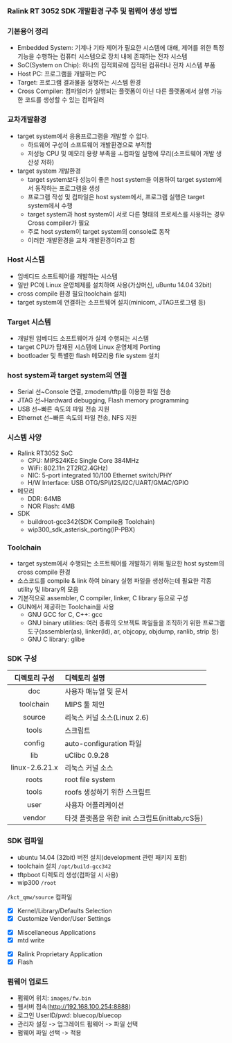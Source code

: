 ### Ralink RT 3052 SDK 개발환경 구추 및 펌웨어 생성 방법

### 기본용어 정리
- Embedded System: 기계나 기타 제어가 필요한 시스템에 대해, 제어를 위한 특정 기능을 수행하는 컴퓨터 시스템으로 장치 내에 존재하는 전자 시스템
- SoC(System on Chip): 하나의 집적회로에 집적된 컴퓨터나 전자 시스템 부품
- Host PC: 프로그램을 개발하는 PC
- Target: 프로그램 결과물을 실행하는 시스템 환경
- Cross Compiler: 컴파일러가 실행되는 플랫폼이 아닌 다른 플랫폼에서 실행 가능한 코드를 생성할 수 있는 컴파일러

### 교차개발환경
- target system에서 응용프로그램을 개발할 수 없다.
  - 하드웨어 구성이 소프트웨어 개발환경으로 부적합
  - 저성능 CPU 및 메모리 용량 부족을 ㅗ컴파일 실행에 무리(소프트웨어 개발 생산성 저하)
- target system 개발환경
  - target system보다 성능이 좋은 host system을 이용하여 target system에서 동작하는 프로그램을 생성
  - 프로그램 작성 및 컴파일은 host system에서, 프로그램 실행은 target system에서 수행
  - target system과 host system이 서로 다른 형태의 프로세스를 사용하는 경우 Cross compiler가 필요
  - 주로 host system이 target system의 console로 동작
  - 이러한 개발환경을 교차 개발환경이라고 함

### Host 시스템
- 임베디드 소프트웨어를 개발하는 시스템
- 일반 PC에 Linux 운영체제를 설치하여 사용(가상머신, uBuntu 14.04 32bit)
- cross compile 환경 필요(toolchain 설치)
- target system에 연결하는 소프트웨어 설치(minicom, JTAG프로그램 등)

### Target 시스템
- 개발된 임베디드 소프트웨어가 실제 수행되는 시스템
- target CPU가 탑재된 시스템에 Linux 운영체제 Porting
- bootloader 및 특별한 flash 메모리용 file system 설치

### host system과 target system의 연결
- Serial 선~Console 연결, zmodem/tftp를 이용한 파일 전송
- JTAG 선~Hardward debugging, Flash memory programming
- USB 선~빠른 속도의 파일 전송 지원
- Ethernet 선~빠른 속도의 파일 전송, NFS 지원

### 시스템 사양
- Ralink RT3052 SoC
  - CPU: MIPS24KEc Single Core 384MHz
  - WiFi: 802.11n 2T2R(2.4GHz)
  - NIC: 5-port integrated 10/100 Ethernet switch/PHY
  - H/W Interface: USB OTG/SPI/I2S/I2C/UART/GMAC/GPIO
- 메모리
  - DDR: 64MB
  - NOR Flash: 4MB
- SDK
  - buildroot-gcc342(SDK Compile용 Toolchain)
  - wip300_sdk_asterisk_porting(IP-PBX)

### Toolchain
- target system에서 수행되는 소프트웨어를 개발하기 위해 필요한 host system의 cross compile 환경
- 소스코드를 compile & link 하여 binary 실행 파일을 생성하는데 필요한 각종 utility 및 library의 모음
- 기본적으로 assembler, C compiler, linker, C library 등으로 구성
- GUN에서 제공하는 Toolchain을 사용
  - GNU GCC for C, C++: gcc
  - GNU binary utilities: 여러 종류의 오브젝트 파일들을 조직하기 위한 프로그램 도구(assembler(as), linker(ld), ar, objcopy, objdump, ranlib, strip 등)
  - GNU C library: glibe

### SDK 구성
|디렉토리 구성|디렉토리 설명|
|:---:|:---|
|doc|사용자 매뉴얼 및 문서|
|toolchain|MIPS 툴 체인|
|source|리눅스 커널 소스(Linux 2.6)|
|tools|스크립트|
|config|auto-configuration 파일|
|lib|uClibc 0.9.28|
|linux-2.6.21.x|리눅스 커널 소스|
|roots|root file system|
|tools|roofs 생성하기 위한 스크립트|
|user|사용자 어플리케이션|
|vendor|타겟 플랫폼을 위햔 init 스크립트(inittab,rcS등)|

### SDK 컴파일
- ubuntu 14.04 (32bit) 버전 설치(development 관련 패키지 포함)
- toolchain 설치 `/opt/build-gcc342`
- tftpboot 디렉토리 생성(컴파일 시 사용)
- wip300 `/root`

`/kct_qmw/source` 컴파일
- [x] Kernel/Library/Defaults Selection
- [x] Customize Vendor/User Settings
<Exit>  

- [x] Miscellaneous Applications
- [x] mtd write
<Exit>  

- [x] Ralink Proprietary Application
- [x] Flash
<Exit>  

### 펌웨어 업로드
- 펌웨어 위치: `images/fw.bin`
- 웹서버 접속(http://192.168.100.254:8888)
- 로그인 UserID/pwd: bluecop/bluecop
- 관리자 설정 -> 업그레이드 펌웨어 -> 파일 선택
- 펌웨어 파일 선택 -> 적용



